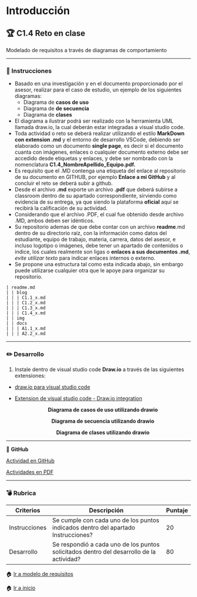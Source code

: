 # Introducción

## :trophy: C1.4 Reto en clase

Modelado de requisitos a través de diagramas de comportamiento

___

### :blue_book: Instrucciones

- Basado en una investigación y en el documento proporcionado por el asesor, realizar para el caso de estudio, un ejemplo de los siguientes diagramas:
   + Diagrama de **casos de uso**
   + Diagrama de **de secuencia**
   + Diagrama de **clases**
- El diagrama a ilustrar podrá ser realizado con la herramienta UML llamada draw.io, la cual deberán estar integradas a visual studio code. 
- Toda actividad o reto se deberá realizar utilizando el estilo **MarkDown con extension .md** y el entorno de desarrollo VSCode, debiendo ser elaborado como un documento **single page**, es decir si el documento cuanta con imágenes, enlaces o cualquier documento externo debe ser accedido desde etiquetas y enlaces, y debe ser nombrado con la nomenclatura **C1.4_NombreApellido_Equipo.pdf.**
- Es requisito que el .MD contenga una etiqueta del enlace al repositorio de su documento en GITHUB, por ejemplo **Enlace a mi GitHub** y al concluir el reto se deberá subir a github.
- Desde el archivo **.md** exporte un archivo **.pdf** que deberá subirse a classroom dentro de su apartado correspondiente, sirviendo como evidencia de su entrega, ya que siendo la plataforma **oficial** aquí se recibirá la calificación de su actividad.
- Considerando que el archivo .PDF, el cual fue obtenido desde archivo .MD, ambos deben ser idénticos.
- Su repositorio ademas de que debe contar con un archivo **readme**.md dentro de su directorio raíz, con la información como datos del estudiante, equipo de trabajo, materia, carrera, datos del asesor, e incluso logotipo o imágenes, debe tener un apartado de contenidos o indice, los cuales realmente son ligas o **enlaces a sus documentos .md**, _evite utilizar texto_ para indicar enlaces internos o externo.
- Se propone una estructura tal como esta indicada abajo, sin embargo puede utilizarse cualquier otra que le apoye para organizar su repositorio.

``` 
| readme.md
| | blog
| | | C1.1_x.md
| | | C1.2_x.md
| | | C1.3_x.md
| | | C1.4_x.md
| | img
| | docs
| | | A1.1_x.md
| | | A2.2_x.md
```
___

### :pencil2: Desarrollo

1. Instale dentro de visual studio code **Draw.io** a través de las siguientes extensiones:

- [draw.io para visual studio code](https://marketplace.visualstudio.com/items?itemName=hediet.vscode-drawio)

- [Extension de visual studio code - Draw.io integration](https://www.youtube.com/watch?v=Y47ZlxoDWNI)

    
   <div align="center">
      <p> 
         <strong>Diagrama de 
         casos de uso utilizando drawio</strong>
      </p>
      <https://github.com/iztmool/Analisis-avanzado-software-2020/blob/master/diagrama%20equipo%202.png >
   </div>

   <div align="center">
      <p> 
         <strong>Diagrama de secuencia utilizando drawio</strong>
      </p>
      <https://github.com/iztmool/Analisis-avanzado-software-2020/blob/master/diagrama%20secuencia%20equipo.png>
   </div>

   <div align="center">
      <p> 
         <strong>Diagrama de clases utilizando drawio</strong>
      </p>
      <https://github.com/iztmool/Analisis-avanzado-software-2020/blob/master/diagrama%20equipo%203.png>
   </div>

___
:link: **GitHub**

[Actividad en GitHub](https://github.com/iztmool/Analisis-avanzado-software-2020/edit/master/C1.4._JonathanNavarro_softonic.md)
   

[Actividades en PDF](https://github.com/FILL16Z/Analisis-Avanzado-de-Software/tree/master/pdf) 

___

### :bomb: Rubrica

| Criterios     | Descripción                                                                                  | Puntaje |
| ------------- | -------------------------------------------------------------------------------------------- | ------- |
| Instrucciones | Se cumple con cada uno de los puntos indicados dentro del apartado Instrucciones?            | 20 |
| Desarrollo    | Se respondió a cada uno de los puntos solicitados dentro del desarrollo de la actividad?     | 80      |


:house: [Ir a modelo de requisitos](../docs/D1.0_Modelado_requisitos.md)

:house: [Ir a inicio](https://github.com/FILL16Z/Analisis-Avanzado-de-Software/blob/master/README.md)
